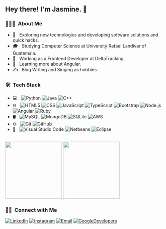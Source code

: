 <h2> Hey there! I'm Jasmine. 👋</h2>


<h3> 👨🏻‍💻 &nbsp;About Me </h3>

- 🤔 &nbsp; Exploring new technologies and developing software solutions and quick hacks.
- 🎓 &nbsp; Studying Computer Science at University Rafael Landivar of Guatemala.
- 💼 &nbsp; Working as a Frontend Developer at DeltaTracking.
- 🌱 &nbsp; Learning more about Angular.
- ✍️ &nbsp; Blog Writing and Singing as hobbies.

<h3> 🛠 &nbsp;Tech Stack</h3>

- 💻 &nbsp;
  ![Python](https://img.shields.io/badge/-Python-333333?style=flat&logo=python)
  ![Java](https://img.shields.io/badge/-Java-333333?style=flat&logo=Java&logoColor=007396)
  ![C++](https://img.shields.io/badge/-C++-333333?style=flat&logo=C%2B%2B&logoColor=00599C)
- 🌐 &nbsp;
  ![HTML5](https://img.shields.io/badge/-HTML5-333333?style=flat&logo=HTML5)
  ![CSS](https://img.shields.io/badge/-CSS-333333?style=flat&logo=CSS3&logoColor=1572B6)
  ![JavaScript](https://img.shields.io/badge/-JavaScript-333333?style=flat&logo=javascript)
  ![TypeScript](https://img.shields.io/badge/-TypeScript-333333?style=flat&logo=typescript)
  ![Bootstrap](https://img.shields.io/badge/-Bootstrap-333333?style=flat&logo=bootstrap&logoColor=563D7C)
  ![Node.js](https://img.shields.io/badge/-Node.js-333333?style=flat&logo=node.js)
  ![Angular](https://img.shields.io/badge/-Angular-333333?style=flat&logo=angular)
  ![Ruby](https://img.shields.io/badge/-Ruby-333333?style=flat&logo=Ruby&logoColor=276DC3)
- 🛢 &nbsp;
  ![MySQL](https://img.shields.io/badge/-MySQL-333333?style=flat&logo=mysql)
  ![MongoDB](https://img.shields.io/badge/-MongoDB-333333?style=flat&logo=mongodb)
  ![SQLite](https://img.shields.io/badge/-SQLite-333333?style=flat&logo=sqlite)
  ![AWS](https://img.shields.io/badge/-AWS-333333?style=flat&logo=aws)
- ⚙️ &nbsp;
  ![Git](https://img.shields.io/badge/-Git-333333?style=flat&logo=git)
  ![GitHub](https://img.shields.io/badge/-GitHub-333333?style=flat&logo=github)
- 🔧 &nbsp;
  ![Visual Studio Code](https://img.shields.io/badge/-Visual%20Studio%20Code-333333?style=flat&logo=visual-studio-code&logoColor=007ACC)
  ![Netbeans](https://img.shields.io/badge/-Netbeans-333333?style=flat&logo=netbeans)
  ![Eclipse](https://img.shields.io/badge/-Eclipse-333333?style=flat&logo=eclipse-ide&logoColor=2C2255)

<br/>

<a href="https://github.com/AVS1508">
  <img height="180em" src="https://github-readme-stats.vercel.app/api?username=JasmineMorales&theme=buefy&show_icons=true" />
  <img height="180em" src="https://github-readme-stats.vercel.app/api/top-langs/?username=JasmineMorales&theme=buefy&layout=compact" />
</a>

<br/>

<h3> 🤝🏻 &nbsp;Connect with Me </h3>

<a href="https://www.linkedin.com/in/jasmine-morales-23j99"><img alt="LinkedIn" src="https://img.shields.io/badge/LinkedIn-Jasmine Morales-blue?style=flat-square&logo=linkedin"></a>
<a href="https://www.instagram.com/jasii.morales/"><img alt="Instagram" src="https://img.shields.io/badge/Instagram-jasii.morales-blue?style=flat-square&logo=instagram"></a>
<a href="jasmine.moralesgr@gmail.com"><img alt="Email" src="https://img.shields.io/badge/Email-jasmine.moralesgr@gmail.com-blue?style=flat-square&logo=gmail"></a>
<a href="https://g.dev/JasmineMorales"><img alt="GoogleDevelopers" src="https://img.shields.io/badge/GoogleDevelopers-JasmineMorales-blue?style=flat-square&logo=google"></a>
</p>

